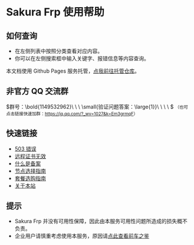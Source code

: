 # Sakura Frp 使用帮助

## 如何查询

+ 在左侧列表中按照分类查看对应内容。
+ 你可以在左侧搜索框中输入关键字、报错信息等内容查询。

本文档使用 Github Pages 服务托管，[点我前往托管仓库](https://github.com/natfrp/wiki)。

## **非官方** QQ 交流群

$群号：\bold{1149532962}\ \ \ \small{验证问题答案：\large{1}}\ \ \ \ $
<small>（也可点击链接快速加群：<https://jq.qq.com/?_wv=1027&k=Em3grmqF>）</small>

## 快速链接

+ [503 错误](/faq#_503-错误)
+ [远程证书无效](/launcher/faq#远程证书无效)
+ [什么是备案](/faq#什么是备案)
+ [节点选择指南](/faq#哪个节点好用)
+ [套餐选购指南](/faq#套餐选购指南)
+ [关于本站](/about)

## 提示

+ Sakura Frp 并没有可用性保障，因此由本服务可用性问题所造成的损失概不负责。
+ 企业用户请慎重考虑使用本服务，原因请[点此查看前车之鉴](https://www.v2ex.com/t/692012 ':target=_blank')

